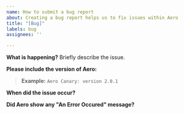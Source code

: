 ```yaml
---
name: How to submit a bug report
about: Creating a bug report helps us to fix issues within Aero
title: "[Bug]"
labels: bug
assignees: ''

---
```


**What is happening?**
Briefly describe the issue.

**Please include the version of Aero:**

>**Example:**
>`Aero Canary: version 2.0.1`

**When did the issue occur?**

**Did Aero show any "An Error Occured" message?**

